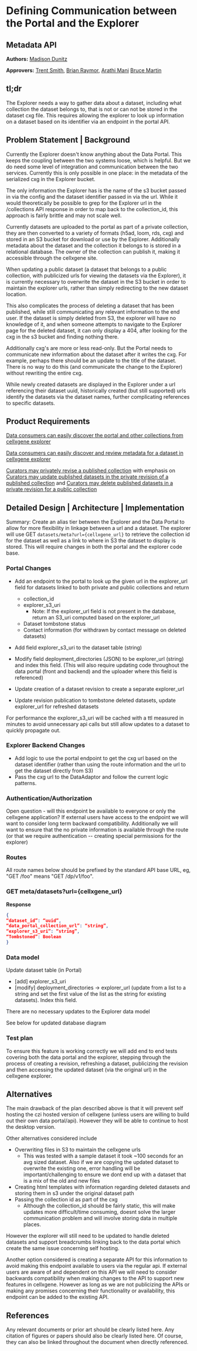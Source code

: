 # Defining Communication between the Portal and the Explorer

## Metadata API

**Authors:** [Madison Dunitz](mailto:madison.dunitz@chanzuckerberg.com)

**Approvers:** [Trent Smith](mailto:trent.smith@chanzuckerberg.com), [Brian Raymor](mailto:braymor@chanzuckerberg.com), [Arathi Mani](mailto:arathi.mani@chanzuckerberg.com) [Bruce Martin](mailto:bruce@chanzuckerberg.com)

## tl;dr

The Explorer needs a way to gather data about a dataset, including what collection the dataset belongs to, that is not or can not be stored in the dataset cxg file. This requires allowing the explorer to look up information on a dataset based on its identifier via an endpoint in the portal API.

## Problem Statement | Background

Currently the Explorer doesn't know anything about the Data Portal. This keeps the coupling between the two systems loose, which is helpful. But we do need some level of integration and communication between the two services. Currently this is only possible in one place: in the metadata of the serialized cxg in the Explorer bucket.

The only information the Explorer has is the name of the s3 bucket passed in via the config and the dataset identifier passed in via the url. While it would theoretically be possible to grep for the Explorer url in the /collections API response in order to map back to the collection_id, this approach is fairly brittle and may not scale well.

Currently datasets are uploaded to the portal as part of a private collection, they are then converted to a variety of formats (h5ad, loom, rds, cxg) and stored in an S3 bucket for download or use by the Explorer. Additionally metadata about the dataset and the collection it belongs to is stored in a relational database. The owner of the collection can publish it, making it accessible through the cellxgene site.

When updating a public dataset (a dataset that belongs to a public collection, with publicized urls for viewing the datasets via the Explorer), it is currently necessary to overwrite the dataset in the S3 bucket in order to maintain the explorer urls, rather than simply redirecting to the new dataset location.

This also complicates the process of deleting a dataset that has been published, while still communicating any relevant information to the end user. If the dataset is simply deleted from S3, the explorer will have no knowledge of it, and when someone attempts to navigate to the Explorer page for the deleted dataset, it can only display a 404, after looking for the cxg in the s3 bucket and finding nothing there.

Additionally cxg's are more or less read-only. But the Portal needs to communicate new information about the dataset after it writes the cxg. For example, perhaps there should be an update to the title of the dataset. There is no way to do this (and communicate the change to the Explorer) without rewriting the entire cxg.

While newly created datasets are displayed in the Explorer under a url referencing their dataset uuid, historically created (but still supported) urls identify the datasets via the dataset names, further complicating references to specific datasets.

## Product Requirements

[Data consumers can easily discover the portal and other collections from cellxgene explorer](https://app.zenhub.com/workspaces/single-cell-5e2a191dad828d52cc78b028/issues/chanzuckerberg/single-cell/169)

[Data consumers can easily discover and review metadata for a dataset in cellxgene explorer](https://app.zenhub.com/workspaces/single-cell-5e2a191dad828d52cc78b028/issues/chanzuckerberg/single-cell/171)

[Curators may privately revise a published collection](https://app.zenhub.com/workspaces/single-cell-5e2a191dad828d52cc78b028/issues/chanzuckerberg/single-cell/36) with emphasis on [Curators may update published datasets in the private revision of a published collection](https://app.zenhub.com/workspaces/single-cell-5e2a191dad828d52cc78b028/issues/chanzuckerberg/single-cell/141) and [Curators may delete published datasets in a private revision for a public collection](https://app.zenhub.com/workspaces/single-cell-5e2a191dad828d52cc78b028/issues/chanzuckerberg/single-cell/138)

## Detailed Design | Architecture | Implementation

Summary:
Create an alias tier between the Explorer and the Data Portal to allow for more flexibility in linkage between a url and a dataset. The explorer will use GET `datasets/meta?url={cellxgene_url}` to retrieve the collection id for the dataset as well as a link to where in S3 the dataset to display is stored. This will require changes in both the portal and the explorer code base.

### Portal Changes

- Add an endpoint to the portal to look up the given url in the explorer_url field for datasets linked to both private and public collections and return

  - collection_id
  - explorer_s3_uri
    - Note: If the explorer_url field is not present in the database, return an S3_uri computed based on the explorer_url
  - Dataset tombstone status
  - Contact information (for withdrawn by contact message on deleted datasets)

- Add field explorer_s3_uri to the dataset table (string)
- Modify field deployment_directories (JSON) to be explorer_url (string) and index this field. (This will also require updating code throughout the data portal (front and backend) and the uploader where this field is referenced)
- Update creation of a dataset revision to create a separate explorer_url
- Update revision publication to tombstone deleted datasets, update explorer_url for refreshed datasets

For performance the explorer_s3_uri will be cached with a ttl measured in minutes to avoid unnecessary api calls but still allow updates to a dataset to quickly propagate out.

### Explorer Backend Changes

- Add logic to use the portal endpoint to get the cxg url based on the dataset identifier (rather than using the route information and the url to get the dataset directly from S3)
- Pass the cxg url to the DataAdaptor and follow the current logic patterns.

### Authentication/Authorization

Open question - will this endpoint be available to everyone or only the cellxgene application? If external users have access to the endpoint we will want to consider long term backward compatibility. Additionally we will want to ensure that the no private information is available through the route (or that we require authentication -- creating special permissions for the explorer)

### Routes

All route names below should be prefixed by the standard API base URL, eg, "GET /foo" means "GET /dp/v1/foo".

### GET meta/datasets?url={cellxgene_url}

**Response**

```json
{
“dataset_id”: “uuid”,
“data_portal_collection_url”: “string”,
“explorer_s3_uri”: “string”,
“Tombstoned”: Boolean
}
```

### Data model

Update dataset table (in Portal)

- [add] explorer_s3_uri
- [modify] deployment_directories -> explorer_url (update from a list to a string and set the first value of the list as the string for existing datasets). Index this field.

There are no necessary updates to the Explorer data model

See below for updated database diagram

### Test plan

To ensure this feature is working correctly we will add end to end tests covering both the data portal and the explorer, stepping through the process of creating a revision, refreshing a dataset, publicizing the revision and then accessing the updated dataset (via the original url) in the cellxgene explorer.

## Alternatives

The main drawback of the plan described above is that it will prevent self hosting the czi hosted version of cellxgene (unless users are willing to build out their own data portal/api). However they will be able to continue to host the desktop version.

Other alternatives considered include

- Overwriting files in S3 to maintain the cellxgene urls
  - This was tested with a sample dataset it took ~100 seconds for an avg sized dataset. Also if we are copying the updated dataset to overwrite the existing one, error handling will be important/challenging to ensure we dont end up with a dataset that is a mix of the old and new files
- Creating html templates with information regarding deleted datasets and storing them in s3 under the original dataset path
- Passing the collection id as part of the cxg
  - Although the collection_id should be fairly static, this will make updates more difficult/time consuming, doesnt solve the larger communication problem and will involve storing data in multiple places.

However the explorer will still need to be updated to handle deleted datasets and support breadcrumbs linking back to the data portal which create the same issue concerning self hosting.

Another option considered is creating a separate API for this information to avoid making this endpoint available to users via the regular api. If external users are aware of and dependent on this API we will need to consider backwards compatibility when making changes to the API to support new features in cellxgene. However as long as we are not publicizing the APIs or making any promises concerning their functionality or availability, this endpoint can be added to the existing API.

## References

Any relevant documents or prior art should be clearly listed here. Any citation of figures or papers should also be clearly listed here. Of course, they can also be linked throughout the document when directly referenced.
